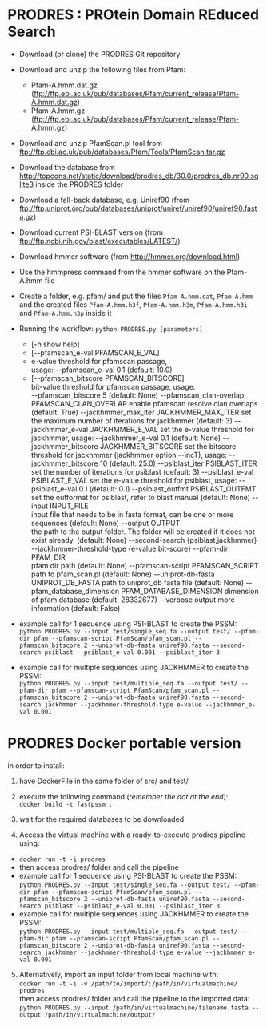 # PRODRES : PROtein Domain REduced Search

- Download (or clone) the PRODRES Git repository
- Download and unzip the following files from Pfam:
  - Pfam-A.hmm.dat.gz (ftp://ftp.ebi.ac.uk/pub/databases/Pfam/current_release/Pfam-A.hmm.dat.gz)
  - Pfam-A.hmm.gz (ftp://ftp.ebi.ac.uk/pub/databases/Pfam/current_release/Pfam-A.hmm.gz)
- Download and unzip PfamScan.pl tool from ftp://ftp.ebi.ac.uk/pub/databases/Pfam/Tools/PfamScan.tar.gz
- Download the database from http://topcons.net/static/download/prodres_db/30.0/prodres_db.nr90.sqlite3 inside the PRODRES folder 
- Download a fall-back database, e.g. Uniref90 (from ftp://ftp.uniprot.org/pub/databases/uniprot/uniref/uniref90/uniref90.fasta.gz)
- Download current PSI-BLAST version (from ftp://ftp.ncbi.nih.gov/blast/executables/LATEST/)
- Download hmmer software (from http://hmmer.org/download.html)
- Use the hmmpress command from the hmmer software on the Pfam-A.hmm file
- Create a folder, e.g. pfam/ and put the files `Pfam-A.hmm.dat`, `Pfam-A.hmm` and the created files `Pfam-A.hmm.h3f`, `Pfam-A.hmm.h3m`, `Pfam-A.hmm.h3i` and `Pfam-A.hmm.h3p` inside it
- Running the workflow:
  `python PRODRES.py [parameters]`
  - [-h show help]
  - [--pfamscan_e-val PFAMSCAN_E_VAL]
  - e-value threshold for pfamscan passage,   
  usage: --pfamscan_e-val 0.1 (default: 10.0)  
  - [--pfamscan_bitscore PFAMSCAN_BITSCORE]  
    bit-value threshold for pfamscan passage, usage:  
    --pfamscan_bitscore 5 (default: None)
                  --pfamscan_clan-overlap PFAMSCAN_CLAN_OVERLAP
                        enable pfamscan resolve clan overlaps (default: True)
                  --jackhmmer_max_iter JACKHMMER_MAX_ITER
                        set the maximum number of iterations for jackhmmer
                        (default: 3)
                  --jackhmmer_e-val JACKHMMER_E_VAL
                        set the e-value threshold for jackhmmer, usage:
                        --jackhmmer_e-val 0.1 (default: None)
                  --jackhmmer_bitscore JACKHMMER_BITSCORE
                        set the bitscore threshold for jackhmmer (jackhmmer
                        option --incT), usage: --jackhmmer_bitscore 10
                        (default: 25.0)
                  --psiblast_iter PSIBLAST_ITER
                        set the number of iterations for psiblast (default: 3)
                  --psiblast_e-val PSIBLAST_E_VAL
                        set the e-value threshold for psiblast, usage:
                        --psiblast_e-val 0.1 (default: 0.1)
                  --psiblast_outfmt PSIBLAST_OUTFMT
                        set the outformat for psiblast, refer to blast manual
                        (default: None)
                  --input INPUT_FILE    
                        input file that needs to be in fasta format, can be
                        one or more sequences (default: None)
                  --output OUTPUT       
                        the path to the output folder. The folder will be
                        created if it does not exist already. (default: None)
                  --second-search {psiblast,jackhmmer}
                  --jackhmmer-threshold-type {e-value,bit-score}
                  --pfam-dir PFAM_DIR   
                        pfam dir path (default: None)
                  --pfamscan-script PFAMSCAN_SCRIPT
                        path to pfam_scan.pl (default: None)
                  --uniprot-db-fasta UNIPROT_DB_FASTA
                        path to uniprot_db fasta file (default: None)
                  --pfam_database_dimension PFAM_DATABASE_DIMENSION
                        dimension of pfam database (default: 28332677)
                  --verbose  output more information (default: False)

- example call for 1 sequence using PSI-BLAST to create the PSSM:       
`python PRODRES.py --input test/single_seq.fa --output test/ --pfam-dir pfam --pfamscan-script PfamScan/pfam_scan.pl --pfamscan_bitscore 2 --uniprot-db-fasta uniref90.fasta --second-search psiblast --psiblast_e-val 0.001 --psiblast_iter 3`

- example call for multiple sequences using JACKHMMER to create the PSSM:        
`python PRODRES.py --input test/multiple_seq.fa --output test/ --pfam-dir pfam --pfamscan-script PfamScan/pfam_scan.pl --pfamscan_bitscore 2 --uniprot-db-fasta uniref90.fasta --second-search jackhmmer --jackhmmer-threshold-type e-value --jackhmmer_e-val 0.001`

# PRODRES Docker portable version 

in order to install: 

1. have DockerFile in the same folder of src/ and test/

2. execute the following command (*remember the dot at the end*):      
`docker build -t fastpssm .`

3. wait for the required databases to be downloaded

4. Access the virtual machine with a ready-to-execute prodres pipeline using:              
  - `docker run -t -i prodres`
  - then access prodres/ folder and call the pipeline     
  - example call for 1 sequence using PSI-BLAST to create the PSSM:    
  `python PRODRES.py --input test/single_seq.fa --output test/ --pfam-dir pfam --pfamscan-script PfamScan/pfam_scan.pl --pfamscan_bitscore 2 --uniprot-db-fasta uniref90.fasta --second-search psiblast --psiblast_e-val 0.001 --psiblast_iter 3`
  - example call for multiple sequences using JACKHMMER to create the PSSM:    
  `python PRODRES.py --input test/multiple_seq.fa --output test/ --pfam-dir pfam --pfamscan-script PfamScan/pfam_scan.pl --pfamscan_bitscore 2 --uniprot-db-fasta uniref90.fasta --second-search jackhmmer --jackhmmer-threshold-type e-value --jackhmmer_e-val 0.001`

5. Alternatively, import an input folder from local machine with:     
  `docker run -t -i -v /path/to/import/:/path/in/virtualmachine/ prodres`     
  then access prodres/ folder and call the pipeline to the imported data:      
  `python PRODRES.py --input /path/in/virtualmachine/filename.fasta --output /path/in/virtualmachine/output/`    

